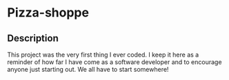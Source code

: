 # Pizza-shoppe

## Description

This project was the very first thing I ever coded. I keep it here as a reminder of how far I have come as a software developer and to encourage anyone just starting out. We all have to start somewhere!
